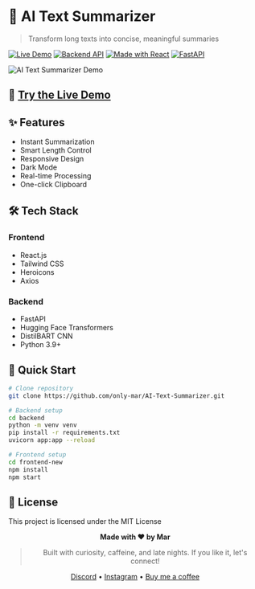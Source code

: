 # 🤖 AI Text Summarizer

> Transform long texts into concise, meaningful summaries

[![Live Demo](https://img.shields.io/badge/Live-Demo-brightgreen)](https://only-mar.github.io/AI-Text-Summarizer)
[![Backend API](https://img.shields.io/badge/Backend-API-blue)](https://ai-text-summarizer-api.onrender.com)
[![Made with React](https://img.shields.io/badge/Made%20with-React-61DAFB?logo=react)](https://reactjs.org/)
[![FastAPI](https://img.shields.io/badge/FastAPI-005571?logo=fastapi)](https://fastapi.tiangolo.com/)

![AI Text Summarizer Demo](https://github.com/only-mar/AI-Text-Summarizer/blob/main/image/image.png)

## 🚀 [Try the Live Demo](https://omaralhami.github.io/AI-Text-Summarizer/)

## ✨ Features

- Instant Summarization
- Smart Length Control
- Responsive Design
- Dark Mode
- Real-time Processing
- One-click Clipboard

## 🛠️ Tech Stack

### Frontend
- React.js
- Tailwind CSS
- Heroicons
- Axios

### Backend
- FastAPI
- Hugging Face Transformers
- DistilBART CNN
- Python 3.9+

## 🚀 Quick Start

```bash
# Clone repository
git clone https://github.com/only-mar/AI-Text-Summarizer.git

# Backend setup
cd backend
python -m venv venv
pip install -r requirements.txt
uvicorn app:app --reload

# Frontend setup
cd frontend-new
npm install
npm start
```

## 📄 License

This project is licensed under the MIT License

<div align="center">
  
**Made with ❤️ by Mar**
> Built with curiosity, caffeine, and late nights. If you like it, let's connect!

[Discord](https://discord.gg/tr9BR9ZCrA) • [Instagram](https://www.instagram.com/16.72/) • [Buy me a coffee](https://buymeacoffee.com/onlymar)

</div>
